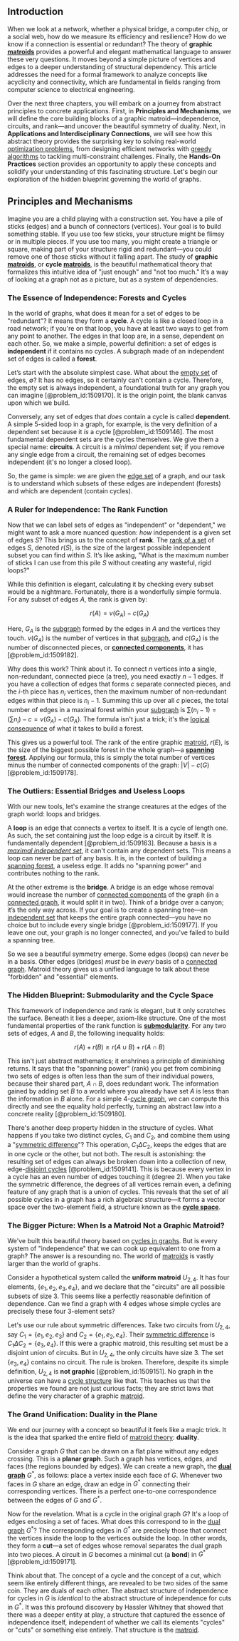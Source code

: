 ## Introduction
When we look at a network, whether a physical bridge, a computer chip, or a social web, how do we measure its efficiency and resilience? How do we know if a connection is essential or redundant? The theory of **graphic [matroids](@article_id:272628)** provides a powerful and elegant mathematical language to answer these very questions. It moves beyond a simple picture of vertices and edges to a deeper understanding of structural dependency. This article addresses the need for a formal framework to analyze concepts like acyclicity and connectivity, which are fundamental in fields ranging from computer science to electrical engineering.

Over the next three chapters, you will embark on a journey from abstract principles to concrete applications. First, in **Principles and Mechanisms**, we will define the core building blocks of a graphic matroid—independence, circuits, and rank—and uncover the beautiful symmetry of duality. Next, in **Applications and Interdisciplinary Connections**, we will see how this abstract theory provides the surprising key to solving real-world [optimization problems](@article_id:142245), from designing efficient networks with [greedy algorithms](@article_id:260431) to tackling multi-constraint challenges. Finally, the **Hands-On Practices** section provides an opportunity to apply these concepts and solidify your understanding of this fascinating structure. Let's begin our exploration of the hidden blueprint governing the world of graphs.

## Principles and Mechanisms

Imagine you are a child playing with a construction set. You have a pile of sticks (edges) and a bunch of connectors (vertices). Your goal is to build something stable. If you use too few sticks, your structure might be flimsy or in multiple pieces. If you use too many, you might create a triangle or square, making part of your structure rigid and redundant—you could remove one of those sticks without it falling apart. The study of **graphic [matroids](@article_id:272628)**, or **cycle [matroids](@article_id:272628)**, is the beautiful mathematical theory that formalizes this intuitive idea of "just enough" and "not too much." It’s a way of looking at a graph not as a picture, but as a system of dependencies.

### The Essence of Independence: Forests and Cycles

In the world of graphs, what does it mean for a set of edges to be "redundant"? It means they form a **cycle**. A cycle is like a closed loop in a road network; if you're on that loop, you have at least two ways to get from any point to another. The edges in that loop are, in a sense, dependent on each other. So, we make a simple, powerful definition: a set of edges is **independent** if it contains no cycles. A subgraph made of an independent set of edges is called a **forest**.

Let’s start with the absolute simplest case. What about the [empty set](@article_id:261452) of edges, $\emptyset$? It has no edges, so it certainly can't contain a cycle. Therefore, the empty set is always independent, a foundational truth for any graph you can imagine [@problem_id:1509170]. It is the origin point, the blank canvas upon which we build.

Conversely, any set of edges that *does* contain a cycle is called **dependent**. A simple 5-sided loop in a graph, for example, is the very definition of a dependent set because it *is* a cycle [@problem_id:1509146]. The most fundamental dependent sets are the cycles themselves. We give them a special name: **circuits**. A circuit is a *minimal* dependent set; if you remove any single edge from a circuit, the remaining set of edges becomes independent (it's no longer a closed loop).

So, the game is simple: we are given the [edge set](@article_id:266666) of a graph, and our task is to understand which subsets of these edges are independent (forests) and which are dependent (contain cycles).

### A Ruler for Independence: The Rank Function

Now that we can label sets of edges as "independent" or "dependent," we might want to ask a more nuanced question: *how* independent is a given set of edges $S$? This brings us to the concept of **rank**. The [rank of a set](@article_id:634550) of edges $S$, denoted $r(S)$, is the size of the largest possible independent subset you can find within $S$. It’s like asking, "What is the maximum number of sticks I can use from this pile $S$ without creating any wasteful, rigid loops?"

While this definition is elegant, calculating it by checking every subset would be a nightmare. Fortunately, there is a wonderfully simple formula. For any subset of edges $A$, the rank is given by:

$$ r(A) = v(G_A) - c(G_A) $$

Here, $G_A$ is the [subgraph](@article_id:272848) formed by the edges in $A$ and the vertices they touch. $v(G_A)$ is the number of vertices in that [subgraph](@article_id:272848), and $c(G_A)$ is the number of disconnected pieces, or **[connected components](@article_id:141387)**, it has [@problem_id:1509182].

Why does this work? Think about it. To connect $n$ vertices into a single, non-redundant, connected piece (a tree), you need exactly $n-1$ edges. If you have a collection of edges that forms $c$ separate connected pieces, and the $i$-th piece has $n_i$ vertices, then the maximum number of non-redundant edges within that piece is $n_i-1$. Summing this up over all $c$ pieces, the total number of edges in a maximal forest within your [subgraph](@article_id:272848) is $\sum (n_i - 1) = (\sum n_i) - c = v(G_A) - c(G_A)$. The formula isn't just a trick; it's the [logical consequence](@article_id:154574) of what it takes to build a forest.

This gives us a powerful tool. The rank of the entire graphic [matroid](@article_id:269954), $r(E)$, is the size of the biggest possible forest in the whole graph—a **[spanning forest](@article_id:262496)**. Applying our formula, this is simply the total number of vertices minus the number of connected components of the graph: $|V| - c(G)$ [@problem_id:1509178].

### The Outliers: Essential Bridges and Useless Loops

With our new tools, let's examine the strange creatures at the edges of the graph world: loops and bridges.

A **loop** is an edge that connects a vertex to itself. It is a cycle of length one. As such, the set containing just the loop edge is a circuit by itself. It is fundamentally dependent [@problem_id:1509163]. Because a basis is a *[maximal independent set](@article_id:271494)*, it can't contain any dependent sets. This means a loop can never be part of any basis. It is, in the context of building a [spanning forest](@article_id:262496), a useless edge. It adds no "spanning power" and contributes nothing to the rank.

At the other extreme is the **bridge**. A bridge is an edge whose removal would increase the number of [connected components](@article_id:141387) of the graph (in a [connected graph](@article_id:261237), it would split it in two). Think of a bridge over a canyon; it’s the only way across. If your goal is to create a spanning tree—an [independent set](@article_id:264572) that keeps the entire graph connected—you have no choice but to include every single bridge [@problem_id:1509177]. If you leave one out, your graph is no longer connected, and you've failed to build a spanning tree.

So we see a beautiful symmetry emerge. Some edges (loops) can *never* be in a basis. Other edges (bridges) *must* be in *every* basis of a [connected graph](@article_id:261237). Matroid theory gives us a unified language to talk about these "forbidden" and "essential" elements.

### The Hidden Blueprint: Submodularity and the Cycle Space

This framework of independence and rank is elegant, but it only scratches the surface. Beneath it lies a deeper, axiom-like structure. One of the most fundamental properties of the rank function is **[submodularity](@article_id:270256)**. For any two sets of edges, $A$ and $B$, the following inequality holds:

$$ r(A) + r(B) \ge r(A \cup B) + r(A \cap B) $$

This isn't just abstract mathematics; it enshrines a principle of diminishing returns. It says that the "spanning power" (rank) you get from combining two sets of edges is often less than the sum of their individual powers, because their shared part, $A \cap B$, does redundant work. The information gained by adding set $B$ to a world where you already have set $A$ is less than the information in $B$ alone. For a simple 4-[cycle graph](@article_id:273229), we can compute this directly and see the equality hold perfectly, turning an abstract law into a concrete reality [@problem_id:1509180].

There's another deep property hidden in the structure of cycles. What happens if you take two distinct cycles, $C_1$ and $C_2$, and combine them using a "[symmetric difference](@article_id:155770)"? This operation, $C_1 \Delta C_2$, keeps the edges that are in one cycle or the other, but not both. The result is astonishing: the resulting set of edges can always be broken down into a collection of new, edge-[disjoint cycles](@article_id:139513) [@problem_id:1509141]. This is because every vertex in a cycle has an even number of edges touching it (degree 2). When you take the symmetric difference, the degrees of all vertices remain even, a defining feature of any graph that is a union of cycles. This reveals that the set of all possible cycles in a graph has a rich algebraic structure—it forms a vector space over the two-element field, a structure known as the **[cycle space](@article_id:264831)**.

### The Bigger Picture: When Is a Matroid Not a Graphic Matroid?

We've built this beautiful theory based on [cycles in graphs](@article_id:273703). But is every system of "independence" that we can cook up equivalent to one from a graph? The answer is a resounding no. The world of [matroids](@article_id:272628) is vastly larger than the world of graphs.

Consider a hypothetical system called the **uniform matroid** $U_{2,4}$. It has four elements, $\{e_1, e_2, e_3, e_4\}$, and we declare that the "circuits" are all possible subsets of size 3. This seems like a perfectly reasonable definition of dependence. Can we find a graph with 4 edges whose simple cycles are precisely these four 3-element sets?

Let's use our rule about symmetric differences. Take two circuits from $U_{2,4}$, say $C_1 = \{e_1, e_2, e_3\}$ and $C_2 = \{e_1, e_2, e_4\}$. Their [symmetric difference](@article_id:155770) is $C_1 \Delta C_2 = \{e_3, e_4\}$. If this were a graphic matroid, this resulting set must be a disjoint union of circuits. But in $U_{2,4}$, the only circuits have size 3. The set $\{e_3, e_4\}$ contains no circuit. The rule is broken. Therefore, despite its simple definition, $U_{2,4}$ is **not graphic** [@problem_id:1509151]. No graph in the universe can have a [cycle structure](@article_id:146532) like that. This teaches us that the properties we found are not just curious facts; they are strict laws that define the very character of a graphic [matroid](@article_id:269954).

### The Grand Unification: Duality in the Plane

We end our journey with a concept so beautiful it feels like a magic trick. It is the idea that sparked the entire field of [matroid theory](@article_id:272003): **duality**.

Consider a graph $G$ that can be drawn on a flat plane without any edges crossing. This is a **planar graph**. Such a graph has vertices, edges, and faces (the regions bounded by edges). We can create a new graph, the **[dual graph](@article_id:266781)** $G^*$, as follows: place a vertex inside each face of $G$. Whenever two faces in $G$ share an edge, draw an edge in $G^*$ connecting their corresponding vertices. There is a perfect one-to-one correspondence between the edges of $G$ and $G^*$.

Now for the revelation. What is a cycle in the original graph $G$? It's a loop of edges enclosing a set of faces. What does this correspond to in the [dual graph](@article_id:266781) $G^*$? The corresponding edges in $G^*$ are precisely those that connect the vertices inside the loop to the vertices outside the loop. In other words, they form a **cut**—a set of edges whose removal separates the dual graph into two pieces. A circuit in $G$ becomes a minimal cut (a **bond**) in $G^*$ [@problem_id:1509171].

Think about that. The concept of a cycle and the concept of a cut, which seem like entirely different things, are revealed to be two sides of the same coin. They are duals of each other. The abstract structure of independence for cycles in $G$ is *identical* to the abstract structure of independence for cuts in $G^*$. It was this profound discovery by Hassler Whitney that showed that there was a deeper entity at play, a structure that captured the essence of independence itself, independent of whether we call its elements "cycles" or "cuts" or something else entirely. That structure is the [matroid](@article_id:269954).